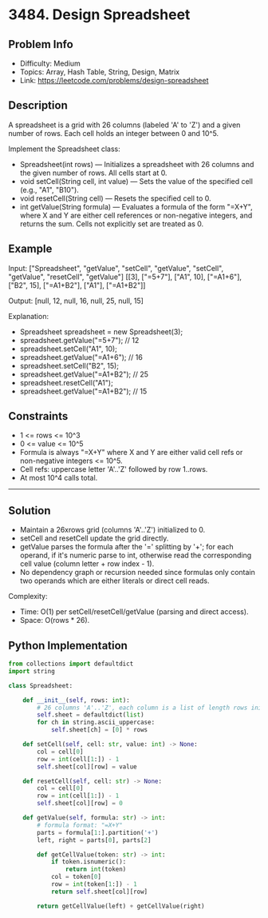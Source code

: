 # 3484. Design Spreadsheet

## Problem Info

- Difficulty: Medium
- Topics: Array, Hash Table, String, Design, Matrix
- Link: https://leetcode.com/problems/design-spreadsheet

## Description

A spreadsheet is a grid with 26 columns (labeled 'A' to 'Z') and a given number of rows. Each cell holds an integer between 0 and 10^5.

Implement the Spreadsheet class:

- Spreadsheet(int rows) — Initializes a spreadsheet with 26 columns and the given number of rows. All cells start at 0.
- void setCell(String cell, int value) — Sets the value of the specified cell (e.g., "A1", "B10").
- void resetCell(String cell) — Resets the specified cell to 0.
- int getValue(String formula) — Evaluates a formula of the form "=X+Y", where X and Y are either cell references or non-negative integers, and returns the sum. Cells not explicitly set are treated as 0.

## Example

Input:
["Spreadsheet", "getValue", "setCell", "getValue", "setCell", "getValue", "resetCell", "getValue"]
[[3], ["=5+7"], ["A1", 10], ["=A1+6"], ["B2", 15], ["=A1+B2"], ["A1"], ["=A1+B2"]]

Output:
[null, 12, null, 16, null, 25, null, 15]

Explanation:
- Spreadsheet spreadsheet = new Spreadsheet(3);
- spreadsheet.getValue("=5+7"); // 12
- spreadsheet.setCell("A1", 10);
- spreadsheet.getValue("=A1+6"); // 16
- spreadsheet.setCell("B2", 15);
- spreadsheet.getValue("=A1+B2"); // 25
- spreadsheet.resetCell("A1");
- spreadsheet.getValue("=A1+B2"); // 15

## Constraints

- 1 <= rows <= 10^3
- 0 <= value <= 10^5
- Formula is always "=X+Y" where X and Y are either valid cell refs or non-negative integers <= 10^5.
- Cell refs: uppercase letter 'A'..'Z' followed by row 1..rows.
- At most 10^4 calls total.

---

## Solution

- Maintain a 26xrows grid (columns 'A'..'Z') initialized to 0.
- setCell and resetCell update the grid directly.
- getValue parses the formula after the '=' splitting by '+'; for each operand, if it's numeric parse to int, otherwise read the corresponding cell value (column letter + row index - 1).
- No dependency graph or recursion needed since formulas only contain two operands which are either literals or direct cell reads.

Complexity:
- Time: O(1) per setCell/resetCell/getValue (parsing and direct access).
- Space: O(rows * 26).

## Python Implementation

```python
from collections import defaultdict
import string

class Spreadsheet:

    def __init__(self, rows: int):
        # 26 columns 'A'..'Z', each column is a list of length rows initialized to 0
        self.sheet = defaultdict(list)
        for ch in string.ascii_uppercase:
            self.sheet[ch] = [0] * rows

    def setCell(self, cell: str, value: int) -> None:
        col = cell[0]
        row = int(cell[1:]) - 1
        self.sheet[col][row] = value

    def resetCell(self, cell: str) -> None:
        col = cell[0]
        row = int(cell[1:]) - 1
        self.sheet[col][row] = 0

    def getValue(self, formula: str) -> int:
        # formula format: "=X+Y"
        parts = formula[1:].partition('+')
        left, right = parts[0], parts[2]

        def getCellValue(token: str) -> int:
            if token.isnumeric():
                return int(token)
            col = token[0]
            row = int(token[1:]) - 1
            return self.sheet[col][row]

        return getCellValue(left) + getCellValue(right)